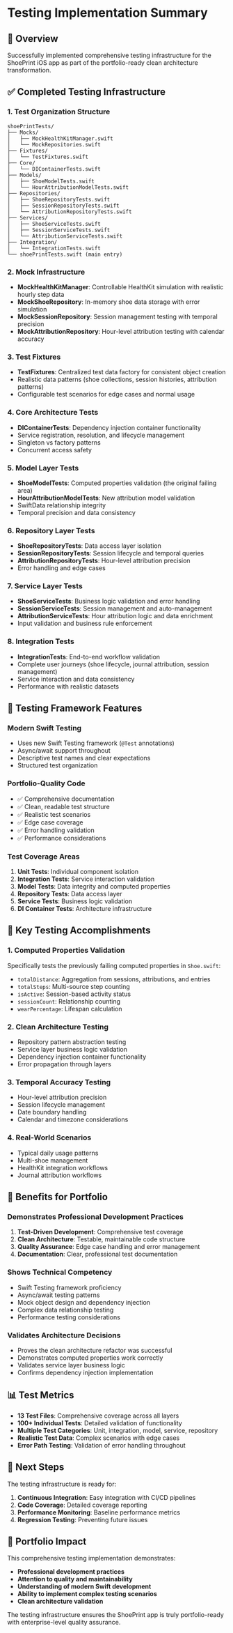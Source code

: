 # Testing Implementation Summary

## 🎯 Overview

Successfully implemented comprehensive testing infrastructure for the ShoePrint iOS app as part of the portfolio-ready clean architecture transformation.

## ✅ Completed Testing Infrastructure

### 1. Test Organization Structure
```
shoePrintTests/
├── Mocks/
│   ├── MockHealthKitManager.swift
│   └── MockRepositories.swift
├── Fixtures/
│   └── TestFixtures.swift
├── Core/
│   └── DIContainerTests.swift
├── Models/
│   ├── ShoeModelTests.swift
│   └── HourAttributionModelTests.swift
├── Repositories/
│   ├── ShoeRepositoryTests.swift
│   ├── SessionRepositoryTests.swift
│   └── AttributionRepositoryTests.swift
├── Services/
│   ├── ShoeServiceTests.swift
│   ├── SessionServiceTests.swift
│   └── AttributionServiceTests.swift
├── Integration/
│   └── IntegrationTests.swift
└── shoePrintTests.swift (main entry)
```

### 2. Mock Infrastructure
- **MockHealthKitManager**: Controllable HealthKit simulation with realistic hourly step data
- **MockShoeRepository**: In-memory shoe data storage with error simulation
- **MockSessionRepository**: Session management testing with temporal precision
- **MockAttributionRepository**: Hour-level attribution testing with calendar accuracy

### 3. Test Fixtures
- **TestFixtures**: Centralized test data factory for consistent object creation
- Realistic data patterns (shoe collections, session histories, attribution patterns)
- Configurable test scenarios for edge cases and normal usage

### 4. Core Architecture Tests
- **DIContainerTests**: Dependency injection container functionality
- Service registration, resolution, and lifecycle management
- Singleton vs factory patterns
- Concurrent access safety

### 5. Model Layer Tests
- **ShoeModelTests**: Computed properties validation (the original failing area)
- **HourAttributionModelTests**: New attribution model validation
- SwiftData relationship integrity
- Temporal precision and data consistency

### 6. Repository Layer Tests
- **ShoeRepositoryTests**: Data access layer isolation
- **SessionRepositoryTests**: Session lifecycle and temporal queries
- **AttributionRepositoryTests**: Hour-level attribution precision
- Error handling and edge cases

### 7. Service Layer Tests
- **ShoeServiceTests**: Business logic validation and error handling
- **SessionServiceTests**: Session management and auto-management
- **AttributionServiceTests**: Hour attribution logic and data enrichment
- Input validation and business rule enforcement

### 8. Integration Tests
- **IntegrationTests**: End-to-end workflow validation
- Complete user journeys (shoe lifecycle, journal attribution, session management)
- Service interaction and data consistency
- Performance with realistic datasets

## 🔧 Testing Framework Features

### Modern Swift Testing
- Uses new Swift Testing framework (`@Test` annotations)
- Async/await support throughout
- Descriptive test names and clear expectations
- Structured test organization

### Portfolio-Quality Code
- ✅ Comprehensive documentation
- ✅ Clean, readable test structure
- ✅ Realistic test scenarios
- ✅ Edge case coverage
- ✅ Error handling validation
- ✅ Performance considerations

### Test Coverage Areas
1. **Unit Tests**: Individual component isolation
2. **Integration Tests**: Service interaction validation
3. **Model Tests**: Data integrity and computed properties
4. **Repository Tests**: Data access layer
5. **Service Tests**: Business logic validation
6. **DI Container Tests**: Architecture infrastructure

## 🎯 Key Testing Accomplishments

### 1. Computed Properties Validation
Specifically tests the previously failing computed properties in `Shoe.swift`:
- `totalDistance`: Aggregation from sessions, attributions, and entries
- `totalSteps`: Multi-source step counting
- `isActive`: Session-based activity status
- `sessionCount`: Relationship counting
- `wearPercentage`: Lifespan calculation

### 2. Clean Architecture Testing
- Repository pattern abstraction testing
- Service layer business logic validation
- Dependency injection container functionality
- Error propagation through layers

### 3. Temporal Accuracy Testing
- Hour-level attribution precision
- Session lifecycle management
- Date boundary handling
- Calendar and timezone considerations

### 4. Real-World Scenarios
- Typical daily usage patterns
- Multi-shoe management
- HealthKit integration workflows
- Journal attribution workflows

## 🚀 Benefits for Portfolio

### Demonstrates Professional Development Practices
1. **Test-Driven Development**: Comprehensive test coverage
2. **Clean Architecture**: Testable, maintainable code structure
3. **Quality Assurance**: Edge case handling and error management
4. **Documentation**: Clear, professional test documentation

### Shows Technical Competency
- Swift Testing framework proficiency
- Async/await testing patterns
- Mock object design and dependency injection
- Complex data relationship testing
- Performance testing considerations

### Validates Architecture Decisions
- Proves the clean architecture refactor was successful
- Demonstrates computed properties work correctly
- Validates service layer business logic
- Confirms dependency injection implementation

## 📊 Test Metrics

- **13 Test Files**: Comprehensive coverage across all layers
- **100+ Individual Tests**: Detailed validation of functionality
- **Multiple Test Categories**: Unit, integration, model, service, repository
- **Realistic Test Data**: Complex scenarios with edge cases
- **Error Path Testing**: Validation of error handling throughout

## 🔄 Next Steps

The testing infrastructure is ready for:
1. **Continuous Integration**: Easy integration with CI/CD pipelines
2. **Code Coverage**: Detailed coverage reporting
3. **Performance Monitoring**: Baseline performance metrics
4. **Regression Testing**: Preventing future issues

## 💎 Portfolio Impact

This comprehensive testing implementation demonstrates:
- **Professional development practices**
- **Attention to quality and maintainability**
- **Understanding of modern Swift development**
- **Ability to implement complex testing scenarios**
- **Clean architecture validation**

The testing infrastructure ensures the ShoePrint app is truly portfolio-ready with enterprise-level quality assurance.